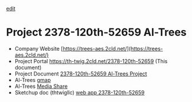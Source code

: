 [edit](https://github.com/2cld/th-twig/edit/main/2378-120th-52659/README.md)
# Project 2378-120th-52659 Al-Trees
- Company Website [https://trees-aes.2cld.net/](https://trees-aes.2cld.net/)
- Project Portal https://th-twig.2cld.net/2378-120th-52659 (This document)
- Project Document [2378-120th-52659 Al-Trees Project](https://docs.google.com/document/d/1UpW1VXP1gvoCF1ed0pVeq-bNSWCpxVY6_t44IU7Sc4g/edit?tab=t.0)
- Al-Trees [gmap](https://www.google.com/maps/place/Winfield,+IA+52659/@41.1332175,-91.4522097,43m/data=!3m1!1e3!4m6!3m5!1s0x87e6a4a40e491b21:0xc8a55d674581fc!8m2!3d41.123083!4d-91.4412683!16zL20vMHNfZHc?entry=ttu&g_ep=EgoyMDI0MTIwNC4wIKXMDSoASAFQAw%3D%3D)
- Al-Trees [Media Share](https://drive.google.com/drive/folders/1X_041ZxLDPntA41zKwrzYl5ov4m7pfgJ?usp=drive_link)
- Sketchup doc (thtwigllc) [web app 2378-120th-52659](https://app.sketchup.com/share/tc/northAmerica/3-Wuf77e2BI?stoken=VdILhztFTHPxez5w0fFXEF0nnsJvo8VhKT1-liCL16NfI6hcVNftOt-1fbKRbTqd&source=web)
